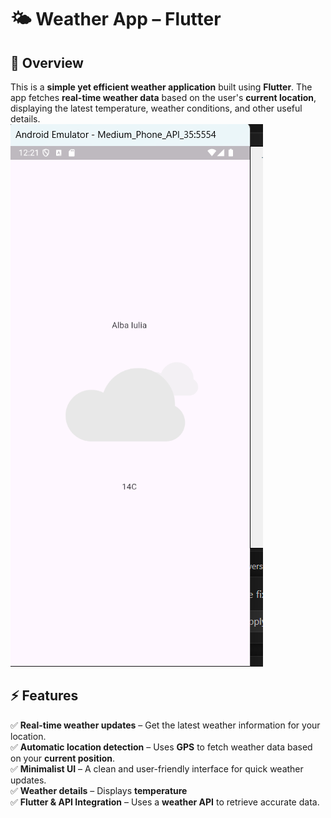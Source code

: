 # **🌤️ Weather App – Flutter**  

## **📌 Overview**  
This is a **simple yet efficient weather application** built using **Flutter**. The app fetches **real-time weather data** based on the user's **current location**, displaying the latest temperature, weather conditions, and other useful details.  
![phone screenshoot](phone.png)
## **⚡ Features**  
✅ **Real-time weather updates** – Get the latest weather information for your location.  
✅ **Automatic location detection** – Uses **GPS** to fetch weather data based on your **current position**.  
✅ **Minimalist UI** – A clean and user-friendly interface for quick weather updates.  
✅ **Weather details** – Displays **temperature**  
✅ **Flutter & API Integration** – Uses a **weather API** to retrieve accurate data.
